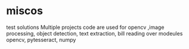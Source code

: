 # miscos
test solutions
Multiple projects code are used for opencv ,image processing, object detection, text extraction, bill reading over modeules
opencv, pytesseract, numpy
